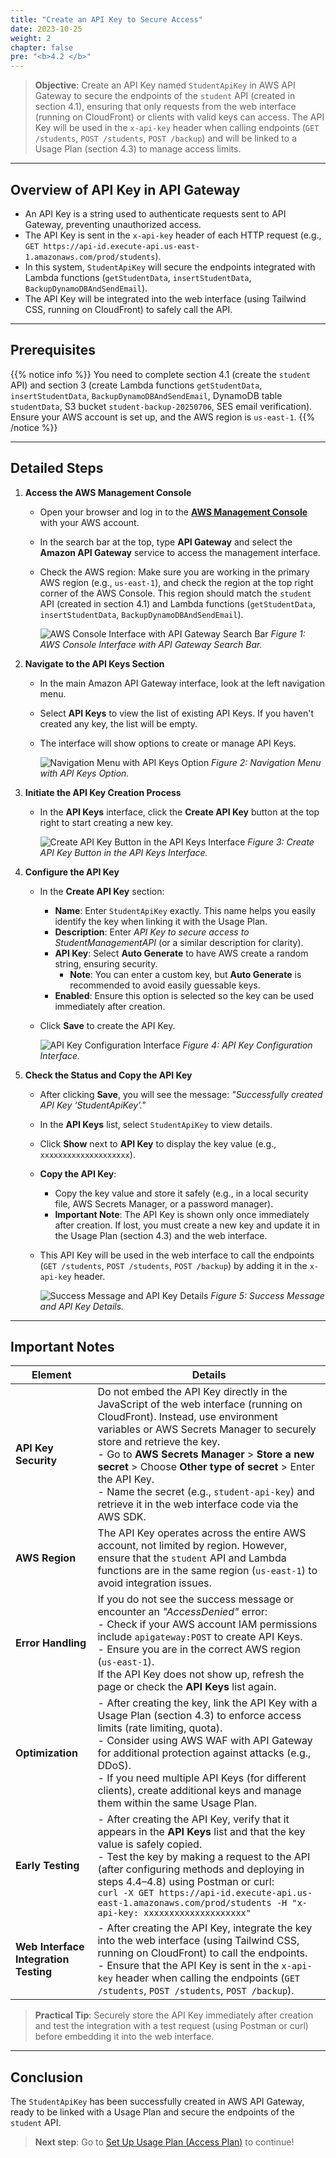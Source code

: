 ```yaml
---
title: "Create an API Key to Secure Access"
date: 2023-10-25
weight: 2
chapter: false
pre: "<b>4.2 </b>"
---
```


> **Objective**: Create an API Key named `StudentApiKey` in AWS API Gateway to secure the endpoints of the `student` API (created in section 4.1), ensuring that only requests from the web interface (running on CloudFront) or clients with valid keys can access. The API Key will be used in the `x-api-key` header when calling endpoints (`GET /students`, `POST /students`, `POST /backup`) and will be linked to a Usage Plan (section 4.3) to manage access limits.

---

## Overview of API Key in API Gateway

- An API Key is a string used to authenticate requests sent to API Gateway, preventing unauthorized access.  
- The API Key is sent in the `x-api-key` header of each HTTP request (e.g., `GET https://api-id.execute-api.us-east-1.amazonaws.com/prod/students`).  
- In this system, `StudentApiKey` will secure the endpoints integrated with Lambda functions (`getStudentData`, `insertStudentData`, `BackupDynamoDBAndSendEmail`).  
- The API Key will be integrated into the web interface (using Tailwind CSS, running on CloudFront) to safely call the API.

---

## Prerequisites

{{% notice info %}}
You need to complete section 4.1 (create the `student` API) and section 3 (create Lambda functions `getStudentData`, `insertStudentData`, `BackupDynamoDBAndSendEmail`, DynamoDB table `studentData`, S3 bucket `student-backup-20250706`, SES email verification). Ensure your AWS account is set up, and the AWS region is `us-east-1`.
{{% /notice %}}

---

## Detailed Steps

1. **Access the AWS Management Console**  
   - Open your browser and log in to the **[AWS Management Console](https://console.aws.amazon.com)** with your AWS account.  
   - In the search bar at the top, type **API Gateway** and select the **Amazon API Gateway** service to access the management interface.  
   - Check the AWS region: Make sure you are working in the primary AWS region (e.g., `us-east-1`), and check the region at the top right corner of the AWS Console. This region should match the `student` API (created in section 4.1) and Lambda functions (`getStudentData`, `insertStudentData`, `BackupDynamoDBAndSendEmail`).

     ![AWS Console Interface with API Gateway Search Bar](/images/5-creating-a-restful-api/4.2-creating-an-api-key/creating-an-api-key-01.png)
     *Figure 1: AWS Console Interface with API Gateway Search Bar.*

2. **Navigate to the API Keys Section**  
   - In the main Amazon API Gateway interface, look at the left navigation menu.  
   - Select **API Keys** to view the list of existing API Keys. If you haven't created any key, the list will be empty.  
   - The interface will show options to create or manage API Keys.

     ![Navigation Menu with API Keys Option](/images/5-creating-a-restful-api/4.2-creating-an-api-key/creating-an-api-key-02.png)
     *Figure 2: Navigation Menu with API Keys Option.*

3. **Initiate the API Key Creation Process**  
   - In the **API Keys** interface, click the **Create API Key** button at the top right to start creating a new key.

     ![Create API Key Button in the API Keys Interface](/images/5-creating-a-restful-api/4.2-creating-an-api-key/creating-an-api-key-03.png)
     *Figure 3: Create API Key Button in the API Keys Interface.*

4. **Configure the API Key**  
   - In the **Create API Key** section:  
     - **Name**: Enter `StudentApiKey` exactly. This name helps you easily identify the key when linking it with the Usage Plan.  
     - **Description**: Enter *API Key to secure access to StudentManagementAPI* (or a similar description for clarity).  
     - **API Key**: Select **Auto Generate** to have AWS create a random string, ensuring security.  
       - **Note**: You can enter a custom key, but **Auto Generate** is recommended to avoid easily guessable keys.  
     - **Enabled**: Ensure this option is selected so the key can be used immediately after creation.  
   - Click **Save** to create the API Key.

     ![API Key Configuration Interface](/images/5-creating-a-restful-api/4.2-creating-an-api-key/creating-an-api-key-04.png)
     *Figure 4: API Key Configuration Interface.*

5. **Check the Status and Copy the API Key**  
   - After clicking **Save**, you will see the message: _"Successfully created API Key ‘StudentApiKey’."_  
   - In the **API Keys** list, select `StudentApiKey` to view details.  
   - Click **Show** next to **API Key** to display the key value (e.g., `xxxxxxxxxxxxxxxxxxxx`).  
   - **Copy the API Key**:  
     - Copy the key value and store it safely (e.g., in a local security file, AWS Secrets Manager, or a password manager).  
     - **Important Note**: The API Key is shown only once immediately after creation. If lost, you must create a new key and update it in the Usage Plan (section 4.3) and the web interface.  
   - This API Key will be used in the web interface to call the endpoints (`GET /students`, `POST /students`, `POST /backup`) by adding it in the `x-api-key` header.

     ![Success Message and API Key Details](/images/5-creating-a-restful-api/4.2-creating-an-api-key/creating-an-api-key-05.png)
     *Figure 5: Success Message and API Key Details.*

---

## Important Notes

| **Element** | **Details** |
|-------------|-------------|
| **API Key Security** | Do not embed the API Key directly in the JavaScript of the web interface (running on CloudFront). Instead, use environment variables or AWS Secrets Manager to securely store and retrieve the key. <br> - Go to **AWS Secrets Manager** > **Store a new secret** > Choose **Other type of secret** > Enter the API Key. <br> - Name the secret (e.g., `student-api-key`) and retrieve it in the web interface code via the AWS SDK. |
| **AWS Region** | The API Key operates across the entire AWS account, not limited by region. However, ensure that the `student` API and Lambda functions are in the same region (`us-east-1`) to avoid integration issues. |
| **Error Handling** | If you do not see the success message or encounter an _"AccessDenied"_ error: <br> - Check if your AWS account IAM permissions include `apigateway:POST` to create API Keys. <br> - Ensure you are in the correct AWS region (`us-east-1`). <br> If the API Key does not show up, refresh the page or check the **API Keys** list again. |
| **Optimization** | - After creating the key, link the API Key with a Usage Plan (section 4.3) to enforce access limits (rate limiting, quota). <br> - Consider using AWS WAF with API Gateway for additional protection against attacks (e.g., DDoS). <br> - If you need multiple API Keys (for different clients), create additional keys and manage them within the same Usage Plan. |
| **Early Testing** | - After creating the API Key, verify that it appears in the **API Keys** list and that the key value is safely copied. <br> - Test the key by making a request to the API (after configuring methods and deploying in steps 4.4–4.8) using Postman or curl: <br> `curl -X GET https://api-id.execute-api.us-east-1.amazonaws.com/prod/students -H "x-api-key: xxxxxxxxxxxxxxxxxxxx"` |
| **Web Interface Integration Testing** | - After creating the API Key, integrate the key into the web interface (using Tailwind CSS, running on CloudFront) to call the endpoints. <br> - Ensure that the API Key is sent in the `x-api-key` header when calling the endpoints (`GET /students`, `POST /students`, `POST /backup`). |

> **Practical Tip**: Securely store the API Key immediately after creation and test the integration with a test request (using Postman or curl) before embedding it into the web interface.

---

## Conclusion

The `StudentApiKey` has been successfully created in AWS API Gateway, ready to be linked with a Usage Plan and secure the endpoints of the `student` API.

> **Next step**: Go to [Set Up Usage Plan (Access Plan)](/4-creating-a-restful-api/4.3-creating-a-usage-plan/) to continue!
